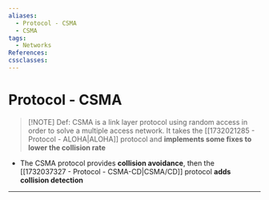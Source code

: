 ```yaml
---
aliases:
  - Protocol - CSMA
  - CSMA
tags:
  - Networks
References: 
cssclasses:
---
```

# Protocol - CSMA

> [!NOTE] Def: 
>  CSMA is a link layer protocol using random access in order to solve a multiple access network. It takes the [[1732021285 - Protocol - ALOHA|ALOHA]] protocol and **implements some fixes to lower the collision rate**

+ The CSMA protocol provides **collision avoidance**, then the [[1732037327 - Protocol - CSMA-CD|CSMA/CD]] protocol **adds collision detection** 
 
***